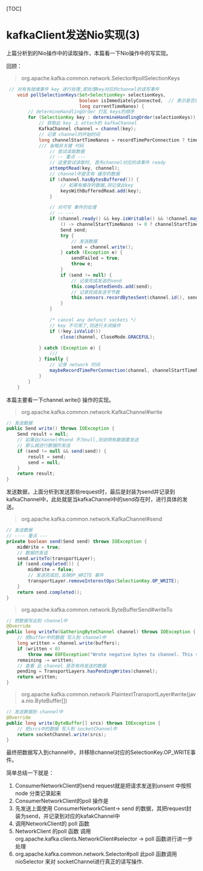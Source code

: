 [TOC]

# kafkaClient发送Nio实现(3)

上篇分析到的Nio操作中的读取操作，本篇看一下Nio操作中的写实现。

回顾：

> org.apache.kafka.common.network.Selector#pollSelectionKeys

```java
 // 对有有就绪事件 key 进行处理,即处理key对应的channel的读写事件
    void pollSelectionKeys(Set<SelectionKey> selectionKeys,
                           boolean isImmediatelyConnected,  // 表示是否是 刚刚建立的连接
                           long currentTimeNanos) {
        // determineHandlingOrder 打乱 keys的顺序
        for (SelectionKey key : determineHandlingOrder(selectionKeys)) {
            // 获取此 key 上 attach的 kafkaChannel
            KafkaChannel channel = channel(key);
            // 记录 channel的开始时间
            long channelStartTimeNanos = recordTimePerConnection ? time.nanoseconds() : 0;
            /// 省略非关键 代码
                // 尝试读取数据
                // -- 重点 ---
                // 这里尝试读取时, 首先channel对应的读事件 ready
                attemptRead(key, channel);
                // channel中是否有 缓存的数据
                if (channel.hasBytesBuffered()) {
                    // 如果有缓存的数据,则记录此key
                    keysWithBufferedRead.add(key);
                }

                // 对可写 事件的处理
                // -- ---
                if (channel.ready() && key.isWritable() && !channel.maybeBeginClientReauthentication(
                    () -> channelStartTimeNanos != 0 ? channelStartTimeNanos : currentTimeNanos)) {
                    Send send;
                    try {
                        // 发送数据
                        send = channel.write();
                    } catch (Exception e) {
                        sendFailed = true;
                        throw e;
                    }
                    if (send != null) {
                        // 记录完成发送的send
                        this.completedSends.add(send);
                        // 记录完成发送字节数
                        this.sensors.recordBytesSent(channel.id(), send.size());
                    }
                }

                /* cancel any defunct sockets */
                // key 不可用了,则进行关闭操作
                if (!key.isValid())
                    close(channel, CloseMode.GRACEFUL);

            } catch (Exception e) {
                /// 
            } finally {
                // 记录 network 时间
                maybeRecordTimePerConnection(channel, channelStartTimeNanos);
            }
        }
    }
```

本篇主要看一下channel.write() 操作的实现。

> org.apache.kafka.common.network.KafkaChannel#write

```java
// 发送数据
public Send write() throws IOException {
    Send result = null;
    // 如果此channel中send 不为null,则说明有数据要发送
    // 那么就进行数据的发送
    if (send != null && send(send)) {
        result = send;
        send = null;
    }
    return result;
}
```

发送数据，上面分析到发送那些request时，最后是封装为send并记录到kafkaChannel中，此处就是当kafkaChannel中的send存在时，进行具体的发送。

> org.apache.kafka.common.network.KafkaChannel#send

```java
// 发送数据
// ---- 重点 ---
private boolean send(Send send) throws IOException {
    midWrite = true;
    // 数据的发送
    send.writeTo(transportLayer);
    if (send.completed()) {
        midWrite = false;
        // 发送完成后,去除OP_WRITE 事件
        transportLayer.removeInterestOps(SelectionKey.OP_WRITE);
    }
    return send.completed();
}
```

> org.apache.kafka.common.network.ByteBufferSend#writeTo

```java
// 把数据写出到 channel中
@Override
public long writeTo(GatheringByteChannel channel) throws IOException {
    // 把buffer中的数据 写入到 channel中
    long written = channel.write(buffers);
    if (written < 0)
        throw new EOFException("Wrote negative bytes to channel. This shouldn't happen.");
    remaining -= written;
    // 查看 此 channel 是否有待发送的数据
    pending = TransportLayers.hasPendingWrites(channel);
    return written;
}
```

> org.apache.kafka.common.network.PlaintextTransportLayer#write(java.nio.ByteBuffer[])

```java
// 发送数据到 channel中
@Override
public long write(ByteBuffer[] srcs) throws IOException {
    // 把srcs中的数据 写入到 socketChannel中
    return socketChannel.write(srcs);
}
```

最终把数据写入到channel中，并移除channel对应的SelectionKey.OP_WRITE事件。

简单总结一下就是：

1.  ConsumerNetworkClient的send request就是把请求发送到unsent 中按照node 分类记录起来
2.  ConsumerNetworkClient的poll 操作是
   1. 先发送上面使用 ConsumerNetworkClient-> send 的数据，其把request封装为send，并记录到对应的kafakChannel中
   2. 调用NetworkClient的 poll 函数
3. NetworkClient 的poll 函数  调用 org.apache.kafka.clients.NetworkClient#selector -> poll 函数进行进一步处理
4.  org.apache.kafka.common.network.Selector#poll  此poll 函数调用 nioSelector 来对 socketChannel进行真正的读写操作.































